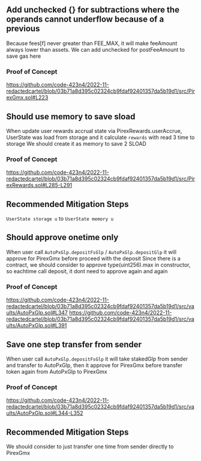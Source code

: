 ## Add unchecked {} for subtractions where the operands cannot underflow because of a previous
Because fees[f] never greater than FEE_MAX, it will make feeAmount always lower than assets.
We can add unchecked for postFeeAmount to save gas here
### Proof of Concept
https://github.com/code-423n4/2022-11-redactedcartel/blob/03b71a8d395c02324cb9fdaf92401357da5b19d1/src/PirexGmx.sol#L223

## Should use memory to save sload
When update user rewards accrual state via PirexRewards.userAccrue, UserState was load from storage and it calculate `rewards` with read 3 time to storage
We should create it as memory to save 2 SLOAD
### Proof of Concept
https://github.com/code-423n4/2022-11-redactedcartel/blob/03b71a8d395c02324cb9fdaf92401357da5b19d1/src/PirexRewards.sol#L285-L291
## Recommended Mitigation Steps
`UserState storage u` to `UserState memory u`

## Should approve onetime only
When user call `AutoPxGlp.depositFsGlp` / `AutoPxGlp.depositGlp` it will approve for PirexGmx before proceed with the deposit
Since there is a contract, we should consider to approve type(uint256).max in constructor, so eachtime call deposit, it dont need to approve again and again
### Proof of Concept
https://github.com/code-423n4/2022-11-redactedcartel/blob/03b71a8d395c02324cb9fdaf92401357da5b19d1/src/vaults/AutoPxGlp.sol#L347
https://github.com/code-423n4/2022-11-redactedcartel/blob/03b71a8d395c02324cb9fdaf92401357da5b19d1/src/vaults/AutoPxGlp.sol#L391

## Save one step transfer from sender
When user call `AutoPxGlp.depositFsGlp` it will take stakedGlp from sender and transfer to AutoPxGlp, 
then it approve for PirexGmx before transfer token again from AutoPxGlp to PirexGmx
### Proof of Concept
https://github.com/code-423n4/2022-11-redactedcartel/blob/03b71a8d395c02324cb9fdaf92401357da5b19d1/src/vaults/AutoPxGlp.sol#L344-L352
## Recommended Mitigation Steps
We should consider to just transfer one time from sender directly to PirexGmx
